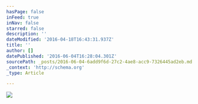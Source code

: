 ```yaml
---
hasPage: false
inFeed: true
inNav: false
starred: false
description: ''
dateModified: '2016-04-18T16:43:31.937Z'
title: ''
author: []
datePublished: '2016-06-04T16:28:04.301Z'
sourcePath: _posts/2016-06-04-6add9f6d-27c2-4ae8-acc9-7326445ad2eb.md
_context: 'http://schema.org'
_type: Article

---
```

![](https://the-grid-user-content.s3-us-west-2.amazonaws.com/afce2fa5-d3f8-4d0f-8cb1-02f6c9e08e2c.jpg)